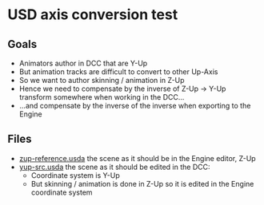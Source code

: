 # USD axis conversion test

## Goals

- Animators author in DCC that are Y-Up
- But animation tracks are difficult to convert to other Up-Axis
- So we want to author skinning / animation in Z-Up
- Hence we need to compensate by the inverse of Z-Up -> Y-Up transform somewhere when working in the DCC...
- ...and compensate by the inverse of the inverse when exporting to the Engine

## Files

- [zup-reference.usda](zup-reference.usda) the scene as it should be in the Engine editor, Z-Up
- [yup-src.usda](yup-src.usda) the scene as it should be edited in the DCC:
  - Coordinate system is Y-Up
  - But skinning / animation is done in Z-Up so it is edited in the Engine coordinate system